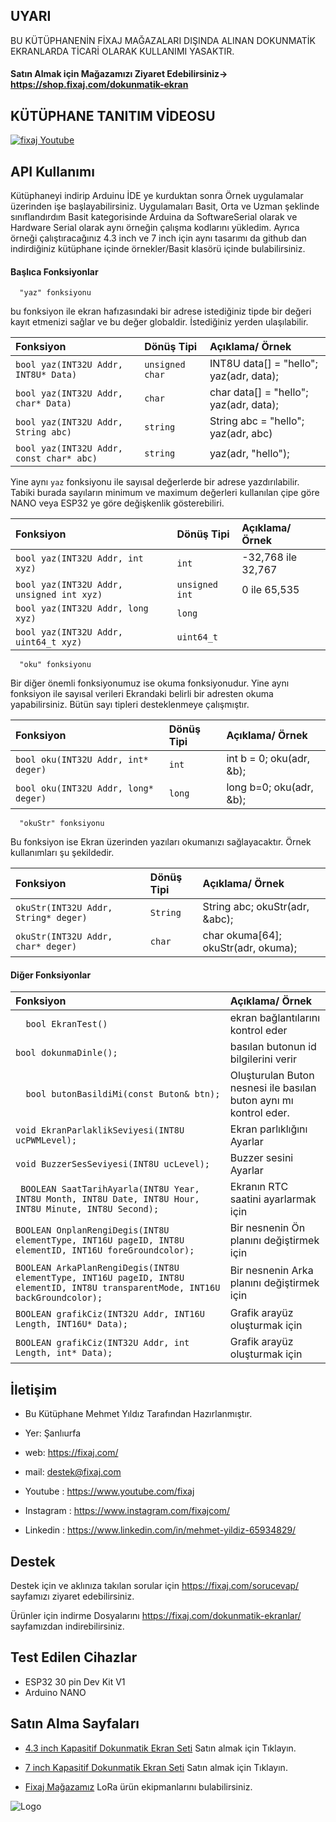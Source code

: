 
## UYARI

BU KÜTÜPHANENİN FİXAJ MAĞAZALARI DIŞINDA ALINAN DOKUNMATİK EKRANLARDA TİCARİ OLARAK KULLANIMI YASAKTIR.

#### Satın Almak için Mağazamızı Ziyaret Edebilirsiniz-> https://shop.fixaj.com/dokunmatik-ekran

  

## KÜTÜPHANE TANITIM VİDEOSU

[![fixaj Youtube](https://fixaj.com/wp-content/uploads/2023/06/mqdefault_6s-1.webp)](http://www.youtube.com/watch?v=pP-oeIcGcR4 "Ekran Kütüphanesi Kullanımı")
## API Kullanımı

Kütüphaneyi indirip Arduinu İDE ye kurduktan sonra Örnek uygulamalar üzerinden işe başlayabilirsiniz. Uygulamaları Basit, Orta ve Uzman şeklinde sınıflandırdım Basit kategorisinde Arduina da SoftwareSerial olarak ve Hardware Serial olarak aynı örneğin çalışma kodlarını yükledim. Ayrıca örneği çalıştıracağınız 4.3 inch ve 7 inch için aynı tasarımı da github dan indirdiğiniz kütüphane içinde örnekler/Basit klasörü içinde bulabilirsiniz.

#### Başlıca Fonksiyonlar

```http
  "yaz" fonksiyonu
```

bu fonksiyon ile ekran hafızasındaki bir adrese istediğiniz tipde bir değeri kayıt etmenizi sağlar ve bu değer globaldir. İstediğiniz yerden ulaşılabilir. 

| Fonksiyon | Dönüş Tipi       | Açıklama/ Örnek                |
| :-------- | :------- | :------------------------- |
| `bool yaz(INT32U Addr, INT8U* Data)` | `unsigned char ` | INT8U data[] = "hello";  yaz(adr, data); |
| `bool yaz(INT32U Addr, char* Data)` | `char` | char data[] = "hello";   yaz(adr, data); |
| `bool yaz(INT32U Addr, String abc) ` | `string` | String abc = "hello";    yaz(adr, abc) |
| `bool yaz(INT32U Addr, const char* abc)` | `string` | yaz(adr, "hello"); |

Yine aynı `yaz` fonksiyonu ile sayısal değerlerde bir adrese yazdırılabilir. Tabiki burada sayıların minimum ve maximum değerleri kullanılan çipe göre NANO veya ESP32 ye göre değişkenlik gösterebiliri.


| Fonksiyon | Dönüş Tipi       | Açıklama/ Örnek                |
| :-------- | :------- | :------------------------- |
| `bool yaz(INT32U Addr, int xyz) ` | `int` | -32,768 ile 32,767 |
| `bool yaz(INT32U Addr, unsigned int xyz)` | `unsigned int` | 0 ile 65,535 |
| `bool yaz(INT32U Addr, long xyz) ` | `long` |   |
| `bool yaz(INT32U Addr, uint64_t xyz)` | `uint64_t` |   |

```http
  "oku" fonksiyonu
```
Bir diğer önemli fonksiyonumuz ise okuma fonksiyonudur. Yine aynı fonksiyon ile sayısal verileri Ekrandaki belirli bir adresten okuma yapabilirsiniz. Bütün sayı tipleri desteklenmeye çalışmıştır.


| Fonksiyon | Dönüş Tipi       | Açıklama/ Örnek                |
| :-------- | :------- | :------------------------- |
| `bool oku(INT32U Addr, int* deger) ` | `int` | int b = 0; oku(adr, &b); |
| `bool oku(INT32U Addr, long* deger)` | `long` | long b=0; oku(adr, &b);|


```http
  "okuStr" fonksiyonu
```

 Bu fonksiyon ise Ekran üzerinden yazıları okumanızı sağlayacaktır. Örnek kullanımları şu şekildedir.

 | Fonksiyon | Dönüş Tipi       | Açıklama/ Örnek                |
| :-------- | :------- | :------------------------- |
| `okuStr(INT32U Addr, String* deger) ` | `String` | String abc;       okuStr(adr, &abc); |
| `okuStr(INT32U Addr, char* deger)` | `char` | char okuma[64];   okuStr(adr, okuma);|

#### Diğer Fonksiyonlar

 | Fonksiyon |  Açıklama/ Örnek                |
| :-------- |  :------------------------- |
| `   bool EkranTest() ` |   ekran bağlantılarını kontrol eder |
| `bool dokunmaDinle();` |  basılan butonun id bilgilerini verir|
| `  bool butonBasildiMi(const Buton& btn);` |  Oluşturulan Buton nesnesi ile basılan buton aynı mı kontrol eder.|
| `void EkranParlaklikSeviyesi(INT8U ucPWMLevel);` | Ekran parlıklığını Ayarlar|
| `void BuzzerSesSeviyesi(INT8U ucLevel);` |  Buzzer sesini Ayarlar|
| ` BOOLEAN SaatTarihAyarla(INT8U Year, INT8U Month, INT8U Date, INT8U Hour, INT8U Minute, INT8U Second);` |  Ekranın RTC saatini ayarlarmak için|
| `BOOLEAN OnplanRengiDegis(INT8U elementType, INT16U pageID, INT8U elementID, INT16U foreGroundcolor);` |  Bir nesnenin Ön planını değiştirmek için|
| `BOOLEAN ArkaPlanRengiDegis(INT8U elementType, INT16U pageID, INT8U elementID, INT8U transparentMode, INT16U backGroundcolor);` |  Bir nesnenin Arka planını değiştirmek için|
| `BOOLEAN grafikCiz(INT32U Addr, INT16U Length, INT16U* Data);` |   Grafik arayüz oluşturmak için|
| `BOOLEAN grafikCiz(INT32U Addr, int Length, int* Data); ` |  Grafik arayüz oluşturmak için|
 

  
## İletişim

- Bu Kütüphane Mehmet Yıldız Tarafından Hazırlanmıştır.

- Yer: Şanlıurfa
- web: https://fixaj.com/
- mail: destek@fixaj.com
- Youtube : https://www.youtube.com/fixaj
- Instagram : https://www.instagram.com/fixajcom/
- Linkedin : https://www.linkedin.com/in/mehmet-yildiz-65934829/



  
## Destek

Destek için ve aklınıza takılan sorular için https://fixaj.com/sorucevap/ sayfamızı ziyaret edebilirsiniz.

Ürünler için indirme Dosyalarını https://fixaj.com/dokunmatik-ekranlar/ sayfamızdan indirebilirsiniz.

  
## Test Edilen Cihazlar

- ESP32 30 pin Dev Kit V1
- Arduino NANO

  
## Satın Alma Sayfaları

- [4.3 inch Kapasitif Dokunmatik Ekran Seti](https://shop.fixaj.com/full-set-43-inch-dokunmatik-ekran) Satın almak için Tıklayın.
- [7 inch Kapasitif Dokunmatik Ekran Seti](https://shop.fixaj.com/7-inch-full-set-kapasitif-dokunmatik-ekran) Satın almak için Tıklayın.

- [Fixaj Mağazamız](https://shop.fixaj.com/) LoRa ürün ekipmanlarını bulabilirsiniz.



  
![Logo](https://fixaj.com/wp-content/uploads/2021/01/cropped-fixaj-logo-1.png)

    